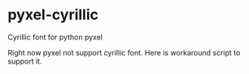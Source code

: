 # pyxel-cyrillic
Cyrillic font for python pyxel

Right now pyxel not support cyrillic font. Here is workaround script to support it.

